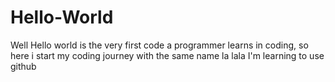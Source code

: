 # Hello-World
Well Hello world is the very first code a programmer learns in coding, so here i start my coding journey with the same name
la lala I'm learning to use github
